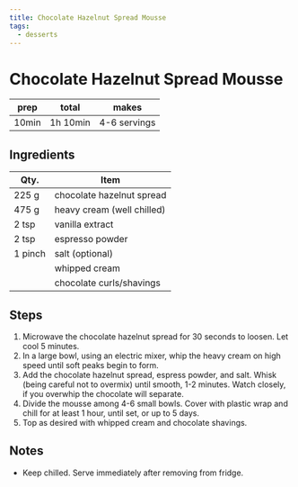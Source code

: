 ```yaml
---
title: Chocolate Hazelnut Spread Mousse
tags:
  - desserts
---
```


# Chocolate Hazelnut Spread Mousse

| prep  | total    | makes        |
| ----- | -------- | ------------ |
| 10min | 1h 10min | 4-6 servings |

## Ingredients

| Qty.    | Item                       |
| ------- | -------------------------- |
| 225 g   | chocolate hazelnut spread  |
| 475 g   | heavy cream (well chilled) |
| 2 tsp   | vanilla extract            |
| 2 tsp   | espresso powder            |
| 1 pinch | salt (optional)            |
|         | whipped cream              |
|         | chocolate curls/shavings   |

## Steps

1. Microwave the chocolate hazelnut spread for 30 seconds to loosen.
   Let cool 5 minutes.
1. In a large bowl, using an electric mixer, whip the heavy cream on
   high speed until soft peaks begin to form.
1. Add the chocolate hazelnut spread, espress powder, and salt. Whisk
   (being careful not to overmix) until smooth, 1-2 minutes. Watch closely,
   if you overwhip the chocolate will separate.
1. Divide the mousse among 4-6 small bowls. Cover with plastic wrap and
   chill for at least 1 hour, until set, or up to 5 days.
1. Top as desired with whipped cream and chocolate shavings.

## Notes

* Keep chilled. Serve immediately after removing from fridge.
